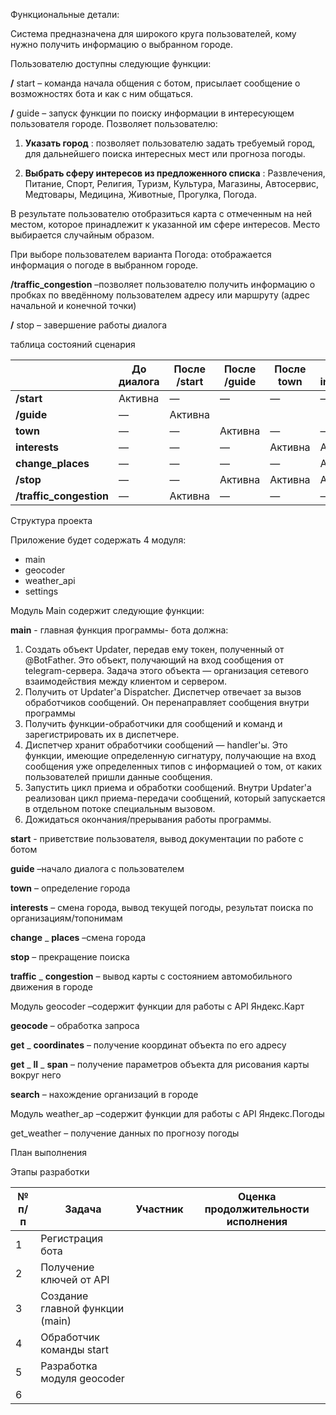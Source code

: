 Функциональные детали:

Система предназначена для широкого круга пользователей, кому нужно получить информацию о выбранном городе.

Пользователю доступны следующие функции:

**/** start – команда начала общения с ботом, присылает сообщение о возможностях бота и как с ним общаться.

**/** guide  – запуск функции по поиску информации в интересующем пользователя городе. Позволяет пользователю:

1) **Указать город** : позволяет пользователю задать требуемый город, для дальнейшего поиска интересных мест или прогноза погоды.

2) **Выбрать сферу интересов из предложенного списка** : Развлечения, Питание, Спорт, Религия, Туризм, Культура, Магазины, Автосервис, Медтовары, Медицина, Животные, Прогулка, Погода.

В результате пользователю отобразиться карта с отмеченным на ней местом, которое принадлежит к указанной им сфере интересов. Место выбирается случайным образом.

При выборе пользователем варианта Погода: отображается информация о погоде в выбранном городе.

**/traffic\_congestion** –позволяет пользователю получить информацию о пробках по введённому пользователем адресу или маршруту (адрес начальной и конечной точки)

**/** stop – завершение работы диалога

таблица состояний сценария

|   | **До диалога** | **После /start** | **После /guide** | **После town** | **После interests** | **После change\_places** | **После /stop** |
| --- | --- | --- | --- | --- | --- | --- | --- |
| **/start** | Активна | — | — | — | — |   | — |
| **/guide** | — | Активна |   |   |   |   | Активна |
| **town** | — | — | Активна | — | — | Активна | — |
| **interests** | — | — | — | Активна | Активна | — | — |
| **change\_places** | — | — | — | — | Активна | — |   |
| **/stop** | — | — | Активна | Активна | Активна | Активна | — |
| **/traffic\_congestion** | — | Активна | — | — | — |   | Активна |

Структура проекта

Приложение будет содержать 4 модуля:

- main
- geocoder
- weather\_api
- settings

Модуль Main содержит следующие функции:

**main** - главная функция программы- бота должна:

1. Создать объект Updater, передав ему токен, полученный от @BotFather. Это объект, получающий на вход сообщения от telegram-сервера. Задача этого объекта — организация сетевого взаимодействия между клиентом и сервером.
2. Получить от Updater&#39;а Dispatcher. Диспетчер отвечает за вызов обработчиков сообщений. Он перенаправляет сообщения внутри программы
3. Получить функции-обработчики для сообщений и команд и зарегистрировать их в диспетчере.
4. Диспетчер хранит обработчики сообщений — handler&#39;ы. Это функции, имеющие определенную сигнатуру, получающие на вход сообщения уже определенных типов с информацией о том, от каких пользователей пришли данные сообщения.
5. Запустить цикл приема и обработки сообщений. Внутри Updater&#39;а реализован цикл приема-передачи сообщений, который запускается в отдельном потоке специальным вызовом.
6. Дожидаться окончания/прерывания работы программы.

**start** - приветствие пользователя, вывод документации по работе с ботом

**guide** –начало диалога с пользователем

**town** – определение города

**interests** – смена города, вывод текущей погоды, результат поиска по организациям/топонимам

**change** \_ **places** –смена города

**stop** – прекращение поиска

**traffic** \_ **congestion** – вывод карты с состоянием автомобильного движения в городе

Модуль geocoder –содержит функции для работы с API Яндекс.Карт

**geocode** – обработка запроса

**get** \_ **coordinates** – получение координат объекта по его адресу

**get** \_ **ll** \_ **span** – получение параметров объекта для рисования карты вокруг него

**search** – нахождение организаций в городе

Модуль weather\_ap –содержит функции для работы с API Яндекс.Погоды

get\_weather – получение данных по прогнозу погоды

План выполнения

Этапы разработки

| № п/п | Задача | Участник | Оценка продолжительности исполнения |
| --- | --- | --- | --- |
| 1 | Регистрация бота |
| 2 | Получение ключей от API |
| 3 | Создание главной функции (main) |
| 4 | Обработчик команды start |
| 5 | Разработка модуля geocoder |
| 6 |
 
